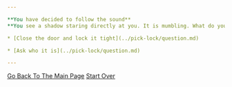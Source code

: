 ```yaml
---

**You have decided to follow the sound**
**You see a shadow staring directly at you. It is mumbling. What do you do?**

* [Close the door and lock it tight](../pick-lock/question.md)

* [Ask who it is](../pick-lock/question.md)

---
```


[Go Back To The Main Page](../README.md)
[Start Over](../start-question/start.md)